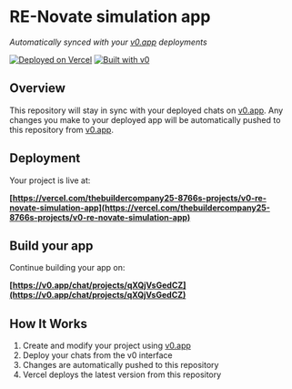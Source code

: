 # RE-Novate simulation app

*Automatically synced with your [v0.app](https://v0.app) deployments*

[![Deployed on Vercel](https://img.shields.io/badge/Deployed%20on-Vercel-black?style=for-the-badge&logo=vercel)](https://vercel.com/thebuildercompany25-8766s-projects/v0-re-novate-simulation-app)
[![Built with v0](https://img.shields.io/badge/Built%20with-v0.app-black?style=for-the-badge)](https://v0.app/chat/projects/qXQjVsGedCZ)

## Overview

This repository will stay in sync with your deployed chats on [v0.app](https://v0.app).
Any changes you make to your deployed app will be automatically pushed to this repository from [v0.app](https://v0.app).

## Deployment

Your project is live at:

**[https://vercel.com/thebuildercompany25-8766s-projects/v0-re-novate-simulation-app](https://vercel.com/thebuildercompany25-8766s-projects/v0-re-novate-simulation-app)**

## Build your app

Continue building your app on:

**[https://v0.app/chat/projects/qXQjVsGedCZ](https://v0.app/chat/projects/qXQjVsGedCZ)**

## How It Works

1. Create and modify your project using [v0.app](https://v0.app)
2. Deploy your chats from the v0 interface
3. Changes are automatically pushed to this repository
4. Vercel deploys the latest version from this repository
